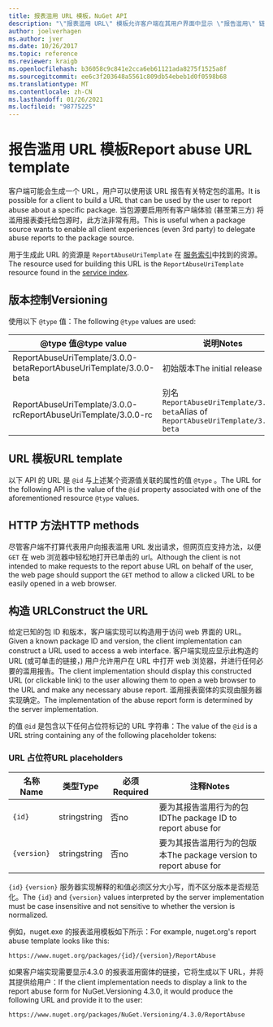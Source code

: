 ```yaml
---
title: 报表滥用 URL 模板，NuGet API
description: "\"报表滥用 URL\" 模板允许客户端在其用户界面中显示 \"报告滥用\" 链接。"
author: joelverhagen
ms.author: jver
ms.date: 10/26/2017
ms.topic: reference
ms.reviewer: kraigb
ms.openlocfilehash: b36058c9c841e2cca6eb61121ada8275f1525a8f
ms.sourcegitcommit: ee6c3f203648a5561c809db54ebeb1d0f0598b68
ms.translationtype: MT
ms.contentlocale: zh-CN
ms.lasthandoff: 01/26/2021
ms.locfileid: "98775225"
---
```

# <a name="report-abuse-url-template"></a><span data-ttu-id="0ea3c-103">报告滥用 URL 模板</span><span class="sxs-lookup"><span data-stu-id="0ea3c-103">Report abuse URL template</span></span>

<span data-ttu-id="0ea3c-104">客户端可能会生成一个 URL，用户可以使用该 URL 报告有关特定包的滥用。</span><span class="sxs-lookup"><span data-stu-id="0ea3c-104">It is possible for a client to build a URL that can be used by the user to report abuse about a specific package.</span></span> <span data-ttu-id="0ea3c-105">当包源要启用所有客户端体验 (甚至第三方) 将滥用报表委托给包源时，此方法非常有用。</span><span class="sxs-lookup"><span data-stu-id="0ea3c-105">This is useful when a package source wants to enable all client experiences (even 3rd party) to delegate abuse reports to the package source.</span></span>

<span data-ttu-id="0ea3c-106">用于生成此 URL 的资源是 `ReportAbuseUriTemplate` 在 [服务索引](service-index.md)中找到的资源。</span><span class="sxs-lookup"><span data-stu-id="0ea3c-106">The resource used for building this URL is the `ReportAbuseUriTemplate` resource found in the [service index](service-index.md).</span></span>

## <a name="versioning"></a><span data-ttu-id="0ea3c-107">版本控制</span><span class="sxs-lookup"><span data-stu-id="0ea3c-107">Versioning</span></span>

<span data-ttu-id="0ea3c-108">使用以下 `@type` 值：</span><span class="sxs-lookup"><span data-stu-id="0ea3c-108">The following `@type` values are used:</span></span>

<span data-ttu-id="0ea3c-109">@type 值</span><span class="sxs-lookup"><span data-stu-id="0ea3c-109">@type value</span></span>                       | <span data-ttu-id="0ea3c-110">说明</span><span class="sxs-lookup"><span data-stu-id="0ea3c-110">Notes</span></span>
--------------------------------- | -----
<span data-ttu-id="0ea3c-111">ReportAbuseUriTemplate/3.0.0-beta</span><span class="sxs-lookup"><span data-stu-id="0ea3c-111">ReportAbuseUriTemplate/3.0.0-beta</span></span> | <span data-ttu-id="0ea3c-112">初始版本</span><span class="sxs-lookup"><span data-stu-id="0ea3c-112">The initial release</span></span>
<span data-ttu-id="0ea3c-113">ReportAbuseUriTemplate/3.0.0-rc</span><span class="sxs-lookup"><span data-stu-id="0ea3c-113">ReportAbuseUriTemplate/3.0.0-rc</span></span>   | <span data-ttu-id="0ea3c-114">别名 `ReportAbuseUriTemplate/3.0.0-beta`</span><span class="sxs-lookup"><span data-stu-id="0ea3c-114">Alias of `ReportAbuseUriTemplate/3.0.0-beta`</span></span>

## <a name="url-template"></a><span data-ttu-id="0ea3c-115">URL 模板</span><span class="sxs-lookup"><span data-stu-id="0ea3c-115">URL template</span></span>

<span data-ttu-id="0ea3c-116">以下 API 的 URL 是 `@id` 与上述某个资源值关联的属性的值 `@type` 。</span><span class="sxs-lookup"><span data-stu-id="0ea3c-116">The URL for the following API is the value of the `@id` property associated with one of the aforementioned resource `@type` values.</span></span>

## <a name="http-methods"></a><span data-ttu-id="0ea3c-117">HTTP 方法</span><span class="sxs-lookup"><span data-stu-id="0ea3c-117">HTTP methods</span></span>

<span data-ttu-id="0ea3c-118">尽管客户端不打算代表用户向报表滥用 URL 发出请求，但网页应支持方法，以便 `GET` 在 web 浏览器中轻松地打开已单击的 url。</span><span class="sxs-lookup"><span data-stu-id="0ea3c-118">Although the client is not intended to make requests to the report abuse URL on behalf of the user, the web page should support the `GET` method to allow a clicked URL to be easily opened in a web browser.</span></span>

## <a name="construct-the-url"></a><span data-ttu-id="0ea3c-119">构造 URL</span><span class="sxs-lookup"><span data-stu-id="0ea3c-119">Construct the URL</span></span>

<span data-ttu-id="0ea3c-120">给定已知的包 ID 和版本，客户端实现可以构造用于访问 web 界面的 URL。</span><span class="sxs-lookup"><span data-stu-id="0ea3c-120">Given a known package ID and version, the client implementation can construct a URL used to access a web interface.</span></span> <span data-ttu-id="0ea3c-121">客户端实现应显示此构造的 URL (或可单击的链接，) 用户允许用户在 URL 中打开 web 浏览器，并进行任何必要的滥用报告。</span><span class="sxs-lookup"><span data-stu-id="0ea3c-121">The client implementation should display this constructed URL (or clickable link) to the user allowing them to open a web browser to the URL and make any necessary abuse report.</span></span> <span data-ttu-id="0ea3c-122">滥用报表窗体的实现由服务器实现确定。</span><span class="sxs-lookup"><span data-stu-id="0ea3c-122">The implementation of the abuse report form is determined by the server implementation.</span></span>

<span data-ttu-id="0ea3c-123">的值 `@id` 是包含以下任何占位符标记的 URL 字符串：</span><span class="sxs-lookup"><span data-stu-id="0ea3c-123">The value of the `@id` is a URL string containing any of the following placeholder tokens:</span></span>

### <a name="url-placeholders"></a><span data-ttu-id="0ea3c-124">URL 占位符</span><span class="sxs-lookup"><span data-stu-id="0ea3c-124">URL placeholders</span></span>

<span data-ttu-id="0ea3c-125">名称</span><span class="sxs-lookup"><span data-stu-id="0ea3c-125">Name</span></span>        | <span data-ttu-id="0ea3c-126">类型</span><span class="sxs-lookup"><span data-stu-id="0ea3c-126">Type</span></span>    | <span data-ttu-id="0ea3c-127">必须</span><span class="sxs-lookup"><span data-stu-id="0ea3c-127">Required</span></span> | <span data-ttu-id="0ea3c-128">注释</span><span class="sxs-lookup"><span data-stu-id="0ea3c-128">Notes</span></span>
----------- | ------- | -------- | -----
`{id}`      | <span data-ttu-id="0ea3c-129">string</span><span class="sxs-lookup"><span data-stu-id="0ea3c-129">string</span></span>  | <span data-ttu-id="0ea3c-130">否</span><span class="sxs-lookup"><span data-stu-id="0ea3c-130">no</span></span>       | <span data-ttu-id="0ea3c-131">要为其报告滥用行为的包 ID</span><span class="sxs-lookup"><span data-stu-id="0ea3c-131">The package ID to report abuse for</span></span>
`{version}` | <span data-ttu-id="0ea3c-132">string</span><span class="sxs-lookup"><span data-stu-id="0ea3c-132">string</span></span>  | <span data-ttu-id="0ea3c-133">否</span><span class="sxs-lookup"><span data-stu-id="0ea3c-133">no</span></span>       | <span data-ttu-id="0ea3c-134">要为其报告滥用行为的包版本</span><span class="sxs-lookup"><span data-stu-id="0ea3c-134">The package version to report abuse for</span></span>

<span data-ttu-id="0ea3c-135">`{id}` `{version}` 服务器实现解释的和值必须区分大小写，而不区分版本是否规范化。</span><span class="sxs-lookup"><span data-stu-id="0ea3c-135">The `{id}` and `{version}` values interpreted by the server implementation must be case insensitive and not sensitive to whether the version is normalized.</span></span>

<span data-ttu-id="0ea3c-136">例如，nuget.exe 的报表滥用模板如下所示：</span><span class="sxs-lookup"><span data-stu-id="0ea3c-136">For example, nuget.org's report abuse template looks like this:</span></span>

```
https://www.nuget.org/packages/{id}/{version}/ReportAbuse
```

<span data-ttu-id="0ea3c-137">如果客户端实现需要显示4.3.0 的报表滥用窗体的链接，它将生成以下 URL，并将其提供给用户：</span><span class="sxs-lookup"><span data-stu-id="0ea3c-137">If the client implementation needs to display a link to the report abuse form for NuGet.Versioning 4.3.0, it would produce the following URL and provide it to the user:</span></span>

```
https://www.nuget.org/packages/NuGet.Versioning/4.3.0/ReportAbuse
```
